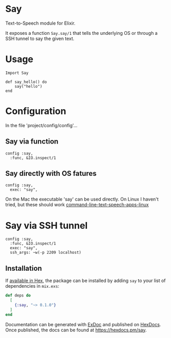 # Say

Text-to-Speech module for Elixir.

It exposes a function `Say.say/1` that tells the underlying OS or through a SSH tunnel to say the given text.

# Usage

```
Import Say

def say_hello() do
    say("hello")
end
```

# Configuration

In the file 'project/config/config'...

## Say via function
```
config :say,
  :func, &IO.inspect/1
```

## Say directly with OS fatures
```
config :say,
  exec: "say",
```

On the Mac the executable 'say' can be used directly.
On Linux I haven't tried, but these should work [command-line-text-speech-apps-linux](https://linuxhint.com/command-line-text-speech-apps-linux/)

# Say via SSH tunnel
```
config :say,
  :func, &IO.inspect/1
  exec: "say",
  ssh_args: ~w(-p 2209 localhost)
```

## Installation

If [available in Hex](https://hex.pm/docs/publish), the package can be installed
by adding `say` to your list of dependencies in `mix.exs`:

```elixir
def deps do
  [
    {:say, "~> 0.1.0"}
  ]
end
```

Documentation can be generated with [ExDoc](https://github.com/elixir-lang/ex_doc)
and published on [HexDocs](https://hexdocs.pm). Once published, the docs can
be found at <https://hexdocs.pm/say>.

